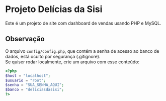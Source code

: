 # Projeto Delícias da Sisi

Este é um projeto de site com dashboard de vendas usando PHP e MySQL.

## Observação
O arquivo `config/config.php`, que contém a senha de acesso ao banco de dados, está oculto por segurança (.gitignore).  
Se quiser rodar localmente, crie um arquivo com esse conteúdo:

```php
<?php
$host = "localhost";
$usuario = "root";
$senha = "SUA_SENHA_AQUI";
$banco = "deliciasdasisi";
?>